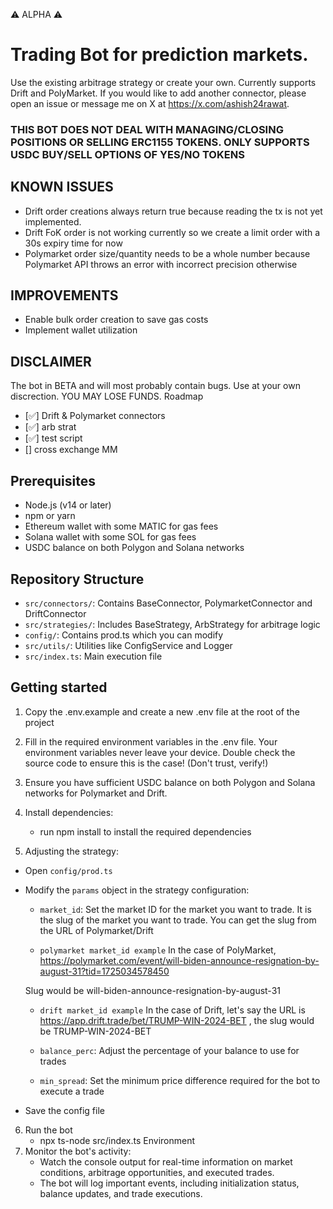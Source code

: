 ⚠️ ALPHA ⚠️

# Trading Bot for prediction markets.

Use the existing arbitrage strategy or create your own. Currently supports Drift and PolyMarket. If you would like to add another connector, please open an issue or message me on X at https://x.com/ashish24rawat.


### THIS BOT DOES NOT DEAL WITH MANAGING/CLOSING POSITIONS OR SELLING ERC1155 TOKENS. ONLY SUPPORTS USDC BUY/SELL OPTIONS OF YES/NO TOKENS

## KNOWN ISSUES
- Drift order creations always return true because reading the tx is not yet implemented.
- Drift FoK order is not working currently so we create a limit order with a 30s expiry time for now
- Polymarket order size/quantity needs to be a whole number because Polymarket API throws an error with incorrect precision otherwise 

## IMPROVEMENTS
- Enable bulk order creation to save gas costs
- Implement wallet utilization

## DISCLAIMER

The bot in BETA and will most probably contain bugs. Use at your own discrection. YOU MAY LOSE FUNDS. Roadmap


- [✅] Drift & Polymarket connectors 
- [✅] arb strat 
- [✅] test script
- [] cross exchange MM 

## Prerequisites

- Node.js (v14 or later)
- npm or yarn
- Ethereum wallet with some MATIC for gas fees
- Solana wallet with some SOL for gas fees
- USDC balance on both Polygon and Solana networks

## Repository Structure

- `src/connectors/`: Contains BaseConnector, PolymarketConnector and DriftConnector
- `src/strategies/`: Includes BaseStrategy, ArbStrategy for arbitrage logic
- `config/`: Contains prod.ts which you can modify
- `src/utils/`: Utilities like ConfigService and Logger
- `src/index.ts`: Main execution file

## Getting started

1. Copy the .env.example and create a new .env file at the root of the project

2. Fill in the required environment variables in the .env file. Your environment variables never leave your device. Double check the source code to ensure this is the case! (Don't trust, verify!)

3. Ensure you have sufficient USDC balance on both Polygon and Solana networks for Polymarket and Drift. 
 
4. Install dependencies:
   - run npm install to install the required dependencies

5. Adjusting the strategy:
- Open `config/prod.ts`
- Modify the `params` object in the strategy configuration:
  - `market_id`: Set the market ID for the market you want to trade. It is the slug of the market you want to trade. You can get the slug from the URL of Polymarket/Drift 

  - `polymarket market_id example`
  In the case of PolyMarket, https://polymarket.com/event/will-biden-announce-resignation-by-august-31?tid=1725034578450

  Slug would be will-biden-announce-resignation-by-august-31

  - `drift market_id example`
    In the case of Drift, let's say the URL is https://app.drift.trade/bet/TRUMP-WIN-2024-BET , 
    the slug would be TRUMP-WIN-2024-BET

  - `balance_perc`: Adjust the percentage of your balance to use for trades
  
  - `min_spread`: Set the minimum price difference required for the bot to execute a trade
- Save the config file


6. Run the bot
   - npx ts-node src/index.ts
Environment
7. Monitor the bot's activity:
   - Watch the console output for real-time information on market conditions, arbitrage opportunities, and executed trades.
   - The bot will log important events, including initialization status, balance updates, and trade executions.


